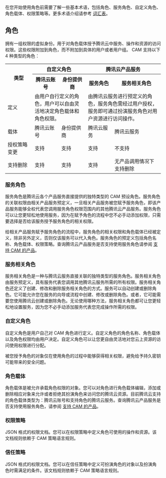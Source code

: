 在您开始使用角色前需要了解一些基本术语，包括角色、服务角色、自定义角色、角色载体、权限策略等。更多术语介绍请参考 [词汇表](https://cloud.tencent.com/document/product/598/18564)。

## 角色

拥有一组权限的虚拟身份。用于对角色载体授予腾讯云中服务、操作和资源的访问权限。这些权限附加到角色，而不附加到具体的用户或者用户组。
CAM 支持以下 4 种类型的角色：

<table>
	<tr>
		<th rowspan="2">类型</th>
        <th colspan="2">自定义角色</th>
		<th colspan="2">腾讯云产品服务</th>
	</tr>
	<tr>
        <th>腾讯云账号</th>
		<th>身份提供商</th>
		<th>服务角色</th>
		<th>服务相关角色</th>
	</tr>
	<tr>
		<td>定义</td>
		<td colspan="2">
<url >由用户自行定义的角色，用户可以自由灵活地决定角色载体和角色权限。
</url>
		</td>
        <td colspan="2">由腾讯云服务进行预定义的角色，服务角色需经过用户授权，服务即可通过扮演服务角色对用户资源进行访问操作。</td>
        </tr>
	<tr>
	<td>载体</td>
	<td>腾讯云账号</td>
	<td>身份提供商</td>
	<td>腾讯云服务</td>
    <td>腾讯云服务</td>
</tr>
<tr>
	<td>授权策略变更</td>
	<td>支持</td>
	<td>支持</td>
	<td>支持</td>
    <td>不支持</td>
</tr>
<tr>
	<td><nobr>支持删除</nobr></td>
	<td>支持</td>
	<td>支持</td>
	<td>支持</td>
    <td>无产品调用情况下支持删除</td>
</tr>
</table>



### 服务角色

服务角色是腾讯云各个产品服务直接提供的独特类型的 CAM 预设角色。服务角色的关联权限由相关产品服务预定义，一旦相关产品服务被您赋予服务角色，即该产品服务能够全权代表您调用服务角色权限范围内的其他腾讯云产品服务。服务角色可以让您更轻松地使用服务，因为在赋予角色的流程中您不必手动添加权限，只需要选择是否给该服务授予服务角色的相关权限。

给相关产品服务赋予服务角色的流程中，服务角色的相关权限和角色载体已经被定义，除非另外定义，否则仅该服务可以代入角色。服务角色的预定义包括角色名称、角色载体、权限策略。查询腾讯云产品服务是否支持使用服务角色请参阅 [支持 CAM 的产品](https://cloud.tencent.com/document/product/598/10588)。

### 服务相关角色

服务相关角色是一种与腾讯云服务直接关联的独特类型的服务角色。服务相关角色由服务预定义，具有服务代表您调用其他腾讯云服务所需的所有权限。服务相关角色还定义了创建、修改和删除服务相关角色的方式。服务可以自动创建或删除角色。它可能允许您在服务的向导或流程中创建、修改或删除角色。或者，它可能需要您使用腾讯云创建或删除角色。无论使用哪种方法，服务相关角色都可让您更轻松地设置服务，因为您不必手动添加服务代表您完成操作所需的权限。

### 自定义角色

自定义角色是用户自己对 CAM 角色进行定义。自定义角色的角色名称、角色载体以及角色权限均由用户决定。自定义角色可以让您更自由灵活地对您云上资源的访问使用权限进行分配。

被您授予角色的对象仅在使用角色的过程中能够获得相关权限，避免给予持久密钥可能带来的安全问题。

### 角色载体

角色载体是被允许承载角色权限的对象。您可以对角色进行角色载体编辑，添加或删除相应对象来允许或者拒绝其扮演角色来访问您的腾讯云资源。目前腾讯云支持的角色载体类型为：腾讯云账号和支持角色的腾讯云服务。查询腾讯云产品服务是否支持使用服务角色，请参阅 [支持 CAM 的产品](https://cloud.tencent.com/document/product/598/10588)。


### 权限策略

JSON 格式的权限文档。您可以在权限策略中定义角色可使用的操作和资源。该文档规则依赖于 CAM 策略语言规则。

### 信任策略

JSON 格式的权限文档。您可以在信任策略中定义可扮演角色的对象以及扮演角色时需满足的条件。该文档规则依赖于 CAM 策略语言规则。
